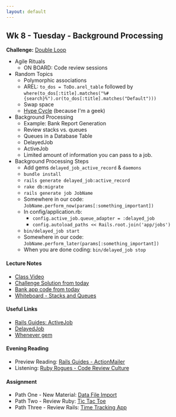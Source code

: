 ```yaml
---
layout: default
---
```


## Wk 8 - Tuesday - Background Processing

**Challenge:** [Double Loop](https://github.com/masonfmatthews/rails_assignments/blob/master/challenges/double_loop_challenge.rb)

* Agile Rituals
  * ON BOARD: Code review sessions
* Random Topics
  * Polymorphic associations
  * AREL: `to_dos = ToDo.arel_table` followed by `where(to_dos[:title].matches("%#{search}%").or(to_dos[:title].matches("Default")))`
  * Swap space
  * [Hype Cycle](hype_cycle.png) (because I'm a geek)
* Background Processing
  * Example: Bank Report Generation
  * Review stacks vs. queues
  * Queues in a Database Table
  * DelayedJob
  * ActiveJob
  * Limited amount of information you can pass to a job.
* Background Processing Steps  
  * Add gems `delayed_job_active_record` & `daemons`
  * `bundle install`
  * `rails generate delayed_job:active_record`
  * `rake db:migrate`
  * `rails generate job JobName`
  * Somewhere in our code: `JobName.perform_now(params[:something_important])`
  * In config/application.rb:
    * `config.active_job.queue_adapter = :delayed_job`
    * `config.autoload_paths << Rails.root.join('app/jobs')`
  * `bin/delayed_job start`
  * Somewhere in our code: `JobName.perform_later(params[:something_important])`
  * When you are done coding: `bin/delayed_job stop`

#### Lecture Notes

* [Class Video](https://youtu.be/uMP_h7lOE9k)
* [Challenge Solution from today](loops.rb)
* [Bank app code from today](https://github.com/tiyd-rails-2016-01/bank_example)
* [Whiteboard - Stacks and Queues](http://tiyd-rails.s3.amazonaws.com/pictures/uploaded_files/000/000/054/original/stack_queue.JPG?1445448768)

#### Useful Links

* [Rails Guides: ActiveJob](http://edgeguides.rubyonrails.org/active_job_basics.html)
* [DelayedJob](https://github.com/collectiveidea/delayed_job)
* [Whenever gem](https://github.com/javan/whenever)

#### Evening Reading

* Preview Reading: [Rails Guides - ActionMailer](http://guides.rubyonrails.org/action_mailer_basics.html)
* Listening: [Ruby Rogues - Code Review Culture](https://devchat.tv/ruby-rogues/216-rr-code-review-culture-with-derek-prior)

#### Assignment

* Path One - New Material: [Data File Import](https://github.com/tiyd-rails-2016-01/data_file_import)
* Path Two - Review Ruby: [Tic Tac Toe](https://github.com/tiyd-rails-2016-01/overview_tic_tac_toe)
* Path Three - Review Rails: [Time Tracking App](https://github.com/tiyd-rails-2016-01/overview_time_tracking_app)
